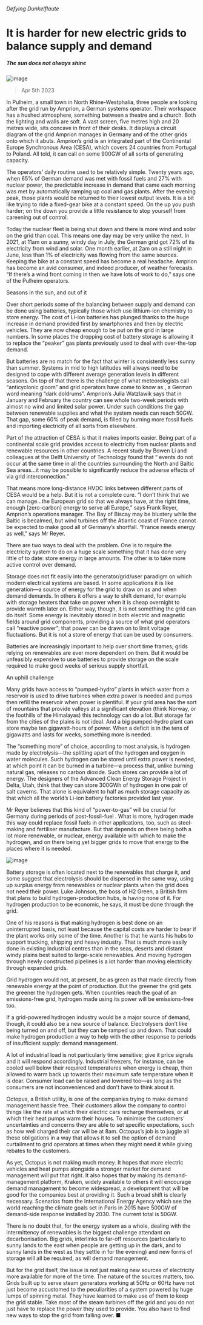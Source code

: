 ###### Defying Dunkelflaute
# It is harder for new electric grids to balance supply and demand 
##### The sun does not always shine 
![image](images/20230408_TQD004.jpg) 
> Apr 5th 2023 
In Pulheim, a small town in North Rhine-Westphalia, three people are looking after the grid run by Amprion, a German systems operator. Their workspace has a hushed atmosphere, something between a theatre and a church. Both the lighting and walls are soft. A vast screen, five metres high and 20 metres wide, sits concave in front of their desks. It displays a circuit diagram of the grid Amprion manages in Germany and of the other grids onto which it abuts. Amprion’s grid is an integrated part of the Continental Europe Synchronous Area (CESA), which covers 24 countries from Portugal to Poland. All told, it can call on some 900GW of all sorts of generating capacity. 
The operators’ daily routine used to be relatively simple. Twenty years ago, when 65% of German demand was met with fossil fuels and 27% with nuclear power, the predictable increase in demand that came each morning was met by automatically ramping up coal and gas plants. After the evening peak, those plants would be returned to their lowest output levels. It is a bit like trying to ride a fixed-gear bike at a constant speed. On the up you push harder; on the down you provide a little resistance to stop yourself from careening out of control.
Today the nuclear fleet is being shut down and there is more wind and solar on the grid than coal. This means one day may be very unlike the next. In 2021, at 11am on a sunny, windy day in July, the German grid got 72% of its electricity from wind and solar. One month earlier, at 2am on a still night in June, less than 1% of electricity was flowing from the same sources. Keeping the bike at a constant speed has become a real headache. Amprion has become an avid consumer, and indeed producer, of weather forecasts. “If there’s a wind front coming in then we have lots of work to do,” says one of the Pulheim operators. 
Seasons in the sun, and out of it
Over short periods some of the balancing between supply and demand can be done using batteries, typically those which use lithium-ion chemistry to store energy. The cost of Li-ion batteries has plunged thanks to the huge increase in demand provided first by smartphones and then by electric vehicles. They are now cheap enough to be put on the grid in large numbers. In some places the dropping cost of battery storage is allowing it to replace the “peaker” gas plants previously used to deal with over-the-top demand. 
But batteries are no match for the fact that winter is consistently less sunny than summer. Systems in mid to high latitudes will always need to be designed to cope with different average generation levels in different seasons. On top of that there is the challenge of what meteorologists call “anticyclonic gloom” and grid operators have come to know as , a German word meaning “dark doldrums”. Amprion’s Julia Watzlawik says that in January and February the country can see whole two-week periods with almost no wind and limited solar power. Under such conditions the gap between renewable supplies and what the system needs can reach 50GW. That gap, some 60% of peak demand, is filled by burning more fossil fuels and importing electricity of all sorts from elsewhere.
Part of the attraction of CESA is that it makes imports easier. Being part of a continental scale grid provides access to electricity from nuclear plants and renewable resources in other countries. A recent study by Bowen Li and colleagues at the Delft University of Technology found that “ events do not occur at the same time in all the countries surrounding the North and Baltic Sea areas…it may be possible to significantly reduce the adverse effects of  via grid interconnection.” 
That means more long-distance HVDC links between different parts of CESA would be a help. But it is not a complete cure. “I don’t think that we can manage…the European grid so that we always have, at the right time, enough [zero-carbon] energy to serve all Europe,” says Frank Reyer, Amprion’s operations manager. The Bay of Biscay may be blustery while the Baltic is becalmed, but wind turbines off the Atlantic coast of France cannot be expected to make good all of Germany’s shortfall. “France needs energy as well,” says Mr Reyer. 
There are two ways to deal with the problem. One is to require the electricity system to do on a huge scale something that it has done very little of to date: store energy in large amounts. The other is to take more active control over demand.
Storage does not fit easily into the generator/grid/user paradigm on which modern electrical systems are based. In some applications it is like generation—a source of energy for the grid to draw on as and when demand demands. In others it offers a way to shift demand, for example with storage heaters that take on power when it is cheap overnight to provide warmth later on. Either way, though, it is not something the grid can do itself. Some energy is inevitably stored in both electric and magnetic fields around grid components, providing a source of what grid operators call “reactive power”; that power can be drawn on to limit voltage fluctuations. But it is not a store of energy that can be used by consumers. 
 Batteries are increasingly important to help over short time frames; grids relying on renewables are ever more dependent on them. But it would be unfeasibly expensive to use batteries to provide storage on the scale required to make good weeks of serious supply shortfall. 
An uphill challenge
Many grids have access to “pumped-hydro” plants in which water from a reservoir is used to drive turbines when extra power is needed and pumps then refill the reservoir when power is plentiful. If your grid area has the sort of mountains that provide valleys at a significant elevation (think Norway, or the foothills of the Himalayas) this technology can do a lot. But storage far from the cities of the plains is not ideal. And a big pumped-hydro plant can store maybe ten gigawatt-hours of power. When a deficit is in the tens of gigawatts and lasts for weeks, something more is needed. 

The “something more” of choice, according to most analysis, is hydrogen made by electrolysis—the splitting apart of the hydrogen and oxygen in water molecules. Such hydrogen can be stored until extra power is needed, at which point it can be burned in a turbine—a process that, unlike burning natural gas, releases no carbon dioxide. Such stores can provide a lot of energy. The designers of the Advanced Clean Energy Storage Project in Delta, Utah, think that they can store 300GWh of hydrogen in one pair of salt caverns. That alone is equivalent to half as much storage capacity as that which all the world’s Li-ion battery factories provided last year.
Mr Reyer believes that this kind of “power-to-gas” will be crucial for Germany during periods of post-fossil-fuel . What is more, hydrogen made this way could replace fossil fuels in other applications, too, such as steel-making and fertiliser manufacture. But that depends on there being both a lot more renewable, or nuclear, energy available with which to make the hydrogen, and on there being yet bigger grids to move that energy to the places where it is needed. 
![image](images/20230408_TQC601.png) 

Battery storage is often located next to the renewables that charge it, and some suggest that electrolysis should be dispersed in the same way, using up surplus energy from renewables or nuclear plants when the grid does not need their power. Luke Johnson, the boss of H2 Green, a British firm that plans to build hydrogen-production hubs, is having none of it. For hydrogen production to be economic, he says, it must be done through the grid. 
One of his reasons is that making hydrogen is best done on an uninterrupted basis, not least because the capital costs are harder to bear if the plant works only some of the time. Another is that he wants his hubs to support trucking, shipping and heavy industry. That is much more easily done in existing industrial centres than in the seas, deserts and distant windy plains best suited to large-scale renewables. And moving hydrogen through newly constructed pipelines is a lot harder than moving electricity through expanded grids. 
Grid hydrogen would not, at present, be as green as that made directly from renewable energy at the point of production. But the greener the grid gets the greener the hydrogen gets. When countries reach the goal of an emissions-free grid, hydrogen made using its power will be emissions-free too. 
If a grid-powered hydrogen industry would be a major source of demand, though, it could also be a new source of balance. Electrolysers don’t like being turned on and off, but they can be ramped up and down. That could make hydrogen production a way to help with the other response to periods of insufficient supply: demand management. 
A lot of industrial load is not particularly time sensitive; give it price signals and it will respond accordingly. Industrial freezers, for instance, can be cooled well below their required temperatures when energy is cheap, then allowed to warm back up towards their maximum safe temperature when it is dear. Consumer load can be raised and lowered too—as long as the consumers are not inconvenienced and don’t have to think about it. 
Octopus, a British utility, is one of the companies trying to make demand management hassle free. Their customers allow the company to control things like the rate at which their electric cars recharge themselves, or at which their heat pumps warm their houses. To minimise the customers’ uncertainties and concerns they are able to set specific expectations, such as how well charged their car will be at 8am. Octopus’s job is to juggle all these obligations in a way that allows it to sell the option of demand curtailment to grid operators at times when they might need it while giving rebates to the customers.
As yet, Octopus is not making much money. It hopes that more electric vehicles and heat pumps alongside a stronger market for demand management will put that right. It also hopes that by making its demand-management platform, Kraken, widely available to others it will encourage demand management to become widespread, a development that will be good for the companies best at providing it. Such a broad shift is clearly necessary. Scenarios from the International Energy Agency which see the world reaching the climate goals set in Paris in 2015 have 500GW of demand-side response installed by 2030. The current total is 50GW.
There is no doubt that, for the energy system as a whole, dealing with the intermittency of renewables is the biggest challenge attendant on decarbonisation. Big grids, interlinks to far-off resources (particularly to sunny lands to the east when people are getting up in the dark, and to sunny lands in the west as they settle in for the evening) and new forms of storage will all be required, as will demand management. 
But for the grid itself, the issue is not just making new sources of electricity more available for more of the time. The nature of the sources matters, too. Grids built up to serve steam generators working at 50Hz or 60Hz have not just become accustomed to the peculiarities of a system powered by huge lumps of spinning metal. They have learned to make use of them to keep the grid stable. Take most of the steam turbines off the grid and you do not just have to replace the power they used to provide. You also have to find new ways to stop the grid from falling over. ■
